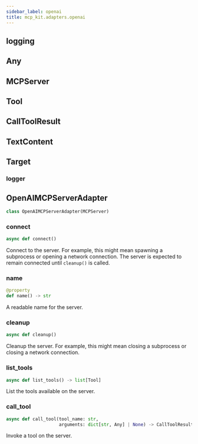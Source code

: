 ```yaml
---
sidebar_label: openai
title: mcp_kit.adapters.openai
---
```


## logging

## Any

## MCPServer

## Tool

## CallToolResult

## TextContent

## Target

### logger

## OpenAIMCPServerAdapter

```python
class OpenAIMCPServerAdapter(MCPServer)
```

### connect

```python
async def connect()
```

Connect to the server. For example, this might mean spawning a subprocess or
opening a network connection. The server is expected to remain connected until
`cleanup()` is called.

### name

```python
@property
def name() -> str
```

A readable name for the server.

### cleanup

```python
async def cleanup()
```

Cleanup the server. For example, this might mean closing a subprocess or
closing a network connection.

### list\_tools

```python
async def list_tools() -> list[Tool]
```

List the tools available on the server.

### call\_tool

```python
async def call_tool(tool_name: str,
                    arguments: dict[str, Any] | None) -> CallToolResult
```

Invoke a tool on the server.


